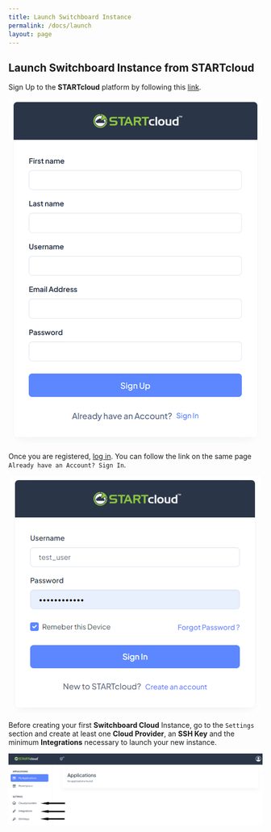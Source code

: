 ```yaml
---
title: Launch Switchboard Instance
permalink: /docs/launch
layout: page
---
```


## Launch Switchboard Instance from STARTcloud


Sign Up to the **STARTcloud** platform by following this [link](http://startcloud.com/registration).


<p align="center">
  <img src="./../images/startcloud_signup.png" />
</p>


Once you are registered, [log in](http://startcloud.com/login). You can follow the link on the same page `Already have an Account? Sign In`.


<p align="center">
  <img src="./../images/startcloud_login.png" />
</p>


Before creating your first **Switchboard Cloud** Instance, go to the `Settings` section and create at least one **Cloud Provider**, an **SSH Key** and the minimum **Integrations** necessary to launch your new instance.


![Screenshot: Startcloud My Application](./../images/startcloud_main.png)
